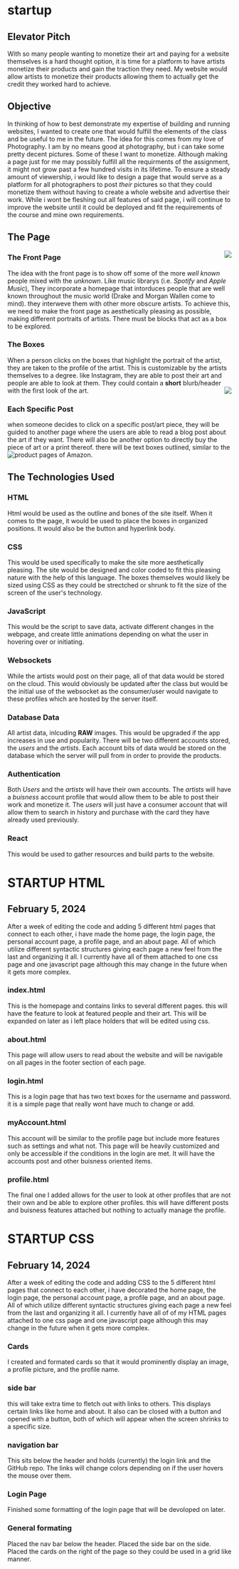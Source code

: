 # startup

## Elevator Pitch
With so many people wanting to monetize their art and paying for a website themselves is a hard thought option, it is time for a platform to have artists monetize their products and gain the traction they need. My website would allow artists to monetize their products allowing them to actually get the credit they worked hard to achieve.

## Objective
In thinking of how to best demonstrate my expertise of building and running websites, I wanted to create one that would fulfill the elements of the class and be useful to me in the future. The idea for this comes from my love of Photography. I am by no means good at photography, but i can take some pretty decent pictures. Some of these I want to monetize. Although making a page just for me may possibly fulfill all the requirments of the assignment, it might not grow past a few hundred visits in its lifetime. To ensure a steady amount of viewership, i would like to design a page that would serve as a platform for all photographers to post *their* pictures so that they could monetize them without having to create a whole website and advertise their work. While i wont be fleshing out all features of said page, i will continue to improve the website until it could be deployed and fit the requirements of the course and mine own requirements.

## The Page

<img style="float: right;" src="Homepage.jpeg 2024-01-18 01_58_42.png">

### The Front Page
The idea with the front page is to show off some of the more *well known* people mixed with the *unknown*. Like music librarys (i.e. *Spotify* and *Apple Music*), They incorporate a homepage that intorduces people that are well known throughout the music world (Drake and Morgan Wallen come to mind). they interweve them with other more obscure artists. To achieve this, we need to make the front page as aesthetically pleasing as possible, making different portraits of artists. There must be blocks that act as a box to be explored.

### The Boxes
When a person clicks on the boxes that highlight the portrait of the artist, they are taken to the profile of the artist. This is customizable by the artists themselves to a degree. like Instagram, they are able to post their art and people are able to look at them. They could contain a **short** blurb/header with the first look of the art.
<img style = "float: right;" src = "Boxes.jpeg 2024-01-18 02_00_03.png">

### Each Specific Post
when someone decides to click on a specific post/art piece, they will be guided to another page where the users are able to read a blog post about the art if they want. There will also be another option to directly buy the piece of art or a print thereof. there will be text boxes outlined, similar to the product pages of Amazon. 
<img style = "float: left;" src= "Picdesc.jpeg 2024-01-18 02_00_39.png">


## The Technologies Used

### HTML
Html would be used as the outline and bones of the site itself. When it comes to the page, it would be used to place the boxes in organized positions. It would also be the button and hyperlink body.

### CSS
This would be used specifically to make the site more aesthetically pleasing. The site would be designed and color coded to fit this pleasing nature with the help of this language. The boxes themselves would likely be sized using CSS as they could be strectched or shrunk to fit the size of the screen of the user's technology.

### JavaScript
This would be the script to save data, activate different changes in the webpage, and create little animations depending on what the user in hovering over or initiating.

### Websockets
While the artists would post on their page, all of that data would be stored on the cloud. This would obviously be updated after the class but would be the initial use of the websocket as the consumer/user would navigate to these profiles which are hosted by the server itself.

### Database Data
All artist data, inlcuding **RAW** images. This would be upgraded if the app increases in use and popularity. There will be two different accounts stored, the *users* and the *artists*. Each account bits of data would be stored on the database which the server will pull from in order to provide the products.

### Authentication
Both *Users* and the *artists* will have their own accounts. The *artists* will have a *buisness* account profile that would allow them to be able to post their work and monetize it. The *users* will just have a consumer account that will allow them to search in history and purchase with the card they have already used previously.

### React
This would be used to gather resources and build parts to the website.


# STARTUP HTML
## February 5, 2024
After a week of editing the code and adding 5 different html pages that connect to each other, i have made the home page, the login page, the personal account page, a profile page, and an about page. All of which utilize different syntactic structures giving each page a new feel from the last and organizing it all. I currently have all of them attached to one css page and one javascript page although this may change in the future when it gets more complex.

### index.html
This is the homepage and contains links to several different pages. this will have the feature to look at featured people and their art. This will be expanded on later as i left place holders that will be edited using css.

### about.html
This page will allow users to read about the website and will be navigable on all pages in the footer section of each page.

### login.html
This is a login page that has two text boxes for the username and password. it is a simple page that really wont have much to change or add.

### myAccount.html
This account will be similar to the profile page but include more features such as settings and what not. This page will be heavily customized and only be accessible if the conditions in the login are met. It will have the accounts post and other buisness oriented items.

### profile.html
The final one I added allows for the user to look at other profiles that are not their own and be able to explore other profiles. this will have different posts and buisness features attached but nothing to actually manage the profile.


# STARTUP CSS
## February 14, 2024
After a week of editing the code and adding CSS to the 5 different html pages that connect to each other, i have decorated the home page, the login page, the personal account page, a profile page, and an about page. All of which utilize different syntactic structures giving each page a new feel from the last and organizing it all. I currently have all of of my HTML pages attached to one css page and one javascript page although this may change in the future when it gets more complex.

### Cards
I created and formated cards so that it would prominently display an image, a profile picture, and the profile name. 

### side bar
this will take extra time to fletch out with links to others. This displays certain links like home and about. It also can be closed with a button and opened with a button, both of which will appear when the screen shrinks to a specific size. 

### navigation bar
This sits below the header and holds (currently) the login link and the GitHub repo. The links will change colors depending on if the user hovers the mouse over them.

### Login Page
Finished some formatting of the login page that will be devoloped on later.

### General formating
Placed the nav bar below the header. Placed the side bar on the side. Placed the cards on the right of the page so they could be used in a grid like manner.
